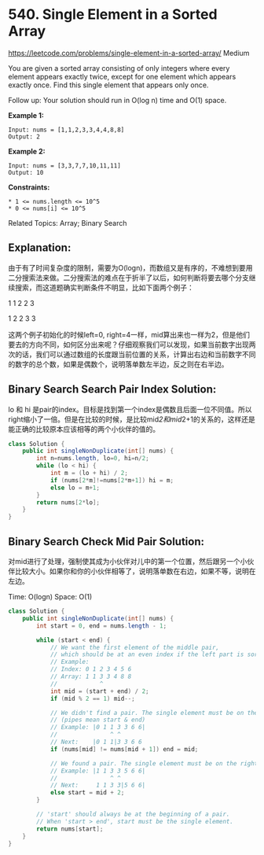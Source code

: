 # 540. Single Element in a Sorted Array
<https://leetcode.com/problems/single-element-in-a-sorted-array/>
Medium

You are given a sorted array consisting of only integers where every element appears exactly twice, except for one element which appears exactly once. Find this single element that appears only once.

Follow up: Your solution should run in O(log n) time and O(1) space.

 

**Example 1:**

    Input: nums = [1,1,2,3,3,4,4,8,8]
    Output: 2

**Example 2:**

    Input: nums = [3,3,7,7,10,11,11]
    Output: 10
 

**Constraints:**

    * 1 <= nums.length <= 10^5
    * 0 <= nums[i] <= 10^5

Related Topics: Array; Binary Search

## Explanation: 
由于有了时间复杂度的限制，需要为O(logn)，而数组又是有序的，不难想到要用二分搜索法来做。二分搜索法的难点在于折半了以后，如何判断将要去哪个分支继续搜索，而这道题确实判断条件不明显，比如下面两个例子：

1  1  2  2  3

1  2  2  3  3

这两个例子初始化的时候left=0, right=4一样，mid算出来也一样为2，但是他们要去的方向不同，如何区分出来呢？仔细观察我们可以发现，如果当前数字出现两次的话，我们可以通过数组的长度跟当前位置的关系，计算出右边和当前数字不同的数字的总个数，如果是偶数个，说明落单数左半边，反之则在右半边。



## Binary Search Search Pair Index Solution: 
lo 和 hi 是pair的index。目标是找到第一个index是偶数且后面一位不同值。所以right缩小了一倍。但是在比较的时候，是比较mid*2和mid*2+1的关系的，这样还是能正确的比较原本应该相等的两个小伙伴的值的。

```java
class Solution {
    public int singleNonDuplicate(int[] nums) {
        int n=nums.length, lo=0, hi=n/2;
        while (lo < hi) {
            int m = (lo + hi) / 2;
            if (nums[2*m]!=nums[2*m+1]) hi = m;
            else lo = m+1;
        }
        return nums[2*lo];
    }
}
```

## Binary Search Check Mid Pair Solution: 
对mid进行了处理，强制使其成为小伙伴对儿中的第一个位置，然后跟另一个小伙伴比较大小。如果你和你的小伙伴相等了，说明落单数在右边，如果不等，说明在左边。

Time: O(logn)
Space: O(1)

```java
class Solution {
    public int singleNonDuplicate(int[] nums) {
        int start = 0, end = nums.length - 1;

        while (start < end) {
            // We want the first element of the middle pair,
            // which should be at an even index if the left part is sorted.
            // Example:
            // Index: 0 1 2 3 4 5 6
            // Array: 1 1 3 3 4 8 8
            //            ^
            int mid = (start + end) / 2;
            if (mid % 2 == 1) mid--;

            // We didn't find a pair. The single element must be on the left.
            // (pipes mean start & end)
            // Example: |0 1 1 3 3 6 6|
            //               ^ ^
            // Next:    |0 1 1|3 3 6 6
            if (nums[mid] != nums[mid + 1]) end = mid;

            // We found a pair. The single element must be on the right.
            // Example: |1 1 3 3 5 6 6|
            //               ^ ^
            // Next:     1 1 3 3|5 6 6|
            else start = mid + 2;
        }

        // 'start' should always be at the beginning of a pair.
        // When 'start > end', start must be the single element.
        return nums[start];
    }
}
```